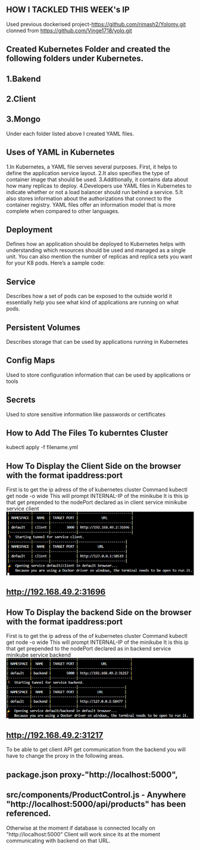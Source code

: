 ## HOW I TACKLED THIS WEEK's IP
Used previous dockerised project-https://github.com/rimash2/Yolomy.git clonned from https://github.com/Vinge1718/yolo.git
## Created Kubernetes Folder and created the following folders under Kubernetes.
## 1.Bakend
## 2.Client
## 3.Mongo
Under each folder listed above I created YAML files.
## Uses of YAML in Kubernetes
1.In Kubernetes, a YAML file serves several purposes. First, it helps to define the application service layout.
2.It also specifies the type of container image that should be used.
3.Additionally, it contains data about how many replicas to deploy.
4.Developers use YAML files in Kubernetes to indicate whether or not a load balancer should run behind a service.
5.It also stores information about the authorizations that connect to the container registry. YAML files offer an       information model that is more complete when compared to other languages.
## Deployment
Defines how an application should be deployed to Kubernetes helps with understanding which resources should be used and managed as a single unit. You can also mention the number of replicas and replica sets you want for your K8 pods. Here’s a sample code:
## Service
Describes how a set of pods can be exposed to the outside world it essentially help you see what kind of applications are running on what pods.
## Persistent Volumes
Describes storage that can be used by applications running in Kubernetes
## Config Maps
Used to store configuration information that can be used by applications or tools
## Secrets
Used to store sensitive information like passwords or certificates

## How to Add The Files To kuberntes Cluster
kubectl apply -f filename.yml


## How To Display the Client Side on the browser with the format ipaddress:port
First is to get the ip adress of the of kubernetes cluster
Command kubectl get node -o wide
This will prompt INTERNAL-IP of the minikube
It is this ip that get prepended to the nodePort declared as in client service
minikube service client
![Alt text](image-1.png)
##  http://192.168.49.2:31696 


## How To Display the backend Side on the browser with the format ipaddress:port
First is to get the ip adress of the of kubernetes cluster
Command kubectl get node -o wide
This will prompt INTERNAL-IP of the minikube
It is this ip that get prepended to the nodePort declared as in backend service
minikube service backend
![Alt text](image.png)
##  http://192.168.49.2:31217 
To be able to get client API get communication from the backend you will have to change the proxy in the following areas.
## package.json proxy-"http://localhost:5000",
## src/components/ProductControl.js - Anywhere "http://localhost:5000/api/products" has been referenced.
Otherwise at the moment if database is connected locally on "http://localhost:5000" Client will work since its at the moment communicating with backend on that URL.




